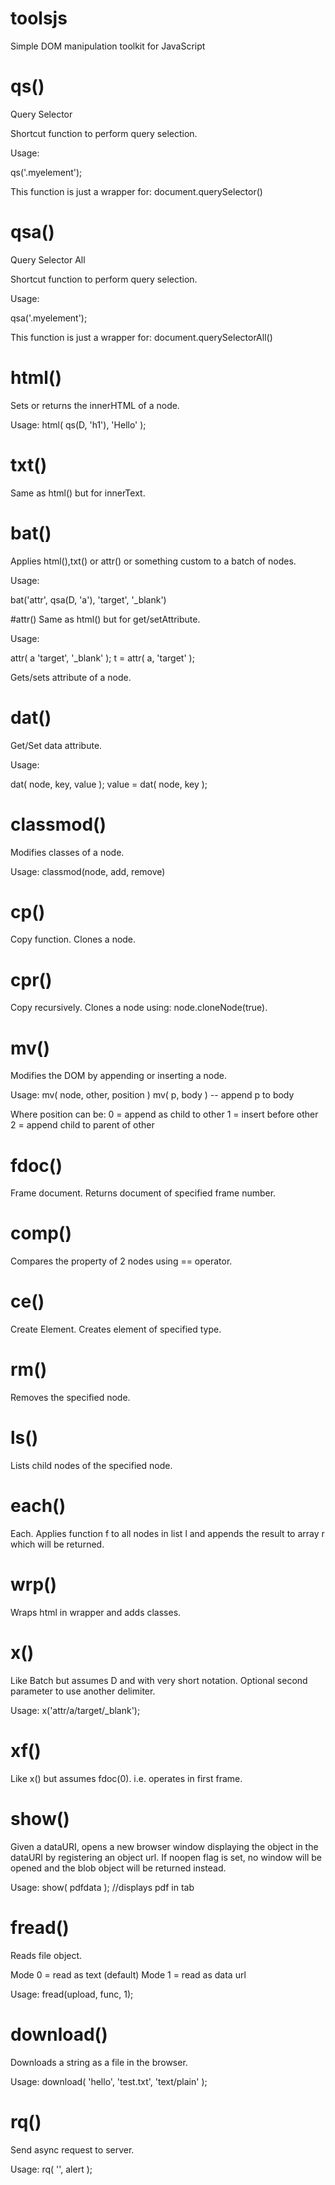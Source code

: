 # toolsjs
Simple DOM manipulation toolkit for JavaScript

# qs()

Query Selector

Shortcut function to perform query selection.

Usage:

qs('.myelement');

This function is just a wrapper for:
document.querySelector()

# qsa()

Query Selector All

Shortcut function to perform query selection.

Usage:

qsa('.myelement');

This function is just a wrapper for:
document.querySelectorAll()

# html()

Sets or returns the innerHTML of a node.

Usage:
html( qs(D, 'h1'), 'Hello' );

# txt()
Same as html() but for innerText.

# bat()
Applies html(),txt() or attr() or something custom
to a batch of nodes.

Usage:

bat('attr', qsa(D, 'a'), 'target', '_blank')


#attr()
Same as html() but for get/setAttribute.

Usage:

attr( a 'target', '_blank' );
t = attr( a, 'target' );

Gets/sets attribute of a node.

# dat()

Get/Set data attribute.

Usage:

dat( node, key, value );
value = dat( node, key );

# classmod()

Modifies classes of a node.

Usage:
classmod(node, add, remove)


# cp()

Copy function. Clones a node.

# cpr()

Copy recursively. Clones a node using:
node.cloneNode(true).

# mv()

Modifies the DOM by appending or inserting a node.

Usage:
mv( node, other, position )
mv( p, body ) -- append p to body

Where position can be:
0 = append as child to other
1 = insert before other
2 = append child to parent of other

# fdoc()

Frame document.
Returns document of specified frame number.

# comp()

Compares the property of 2 nodes using == operator.


# ce()

Create Element. Creates element of specified type.

# rm()

Removes the specified node.

# ls()

Lists child nodes of the specified node.

# each()

Each. Applies function f to all nodes in list l
and appends the result to array r which will
be returned.

# wrp()

Wraps html in wrapper and adds classes.

# x()

Like Batch but assumes D and with
very short notation. Optional second
parameter to use another delimiter.

Usage:
x('attr/a/target/_blank');

# xf()

Like x() but assumes fdoc(0).
i.e. operates in first frame.

# show()

Given a dataURI, opens a new browser window
displaying the object in the dataURI by registering
an object url. If noopen flag is set, no window
will be opened and the blob object will be returned
instead.

Usage:
show( pdfdata ); //displays pdf in tab

# fread()

Reads file object.

Mode 0 = read as text (default)
Mode 1 = read as data url

Usage:
fread(upload, func, 1);

# download()

Downloads a string as a file in the browser.

Usage:
download( 'hello', 'test.txt', 'text/plain' );

# rq()

Send async request to server.

Usage:
rq( '', alert );
